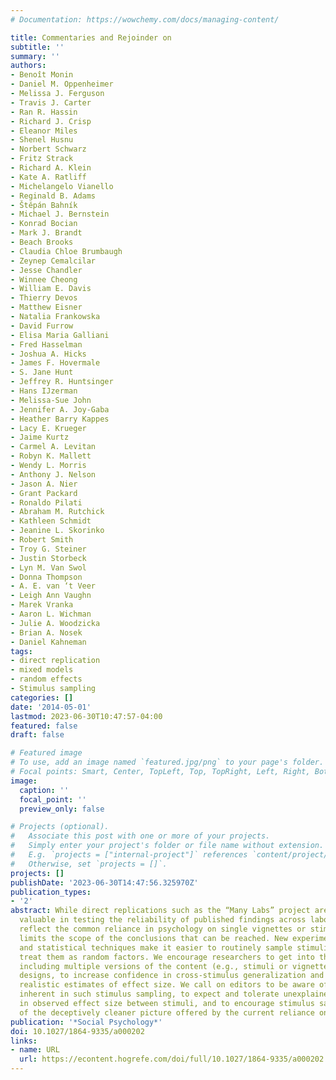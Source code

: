 ```yaml
---
# Documentation: https://wowchemy.com/docs/managing-content/

title: Commentaries and Rejoinder on
subtitle: ''
summary: ''
authors:
- Benoît Monin
- Daniel M. Oppenheimer
- Melissa J. Ferguson
- Travis J. Carter
- Ran R. Hassin
- Richard J. Crisp
- Eleanor Miles
- Shenel Husnu
- Norbert Schwarz
- Fritz Strack
- Richard A. Klein
- Kate A. Ratliff
- Michelangelo Vianello
- Reginald B. Adams
- Štěpán Bahník
- Michael J. Bernstein
- Konrad Bocian
- Mark J. Brandt
- Beach Brooks
- Claudia Chloe Brumbaugh
- Zeynep Cemalcilar
- Jesse Chandler
- Winnee Cheong
- William E. Davis
- Thierry Devos
- Matthew Eisner
- Natalia Frankowska
- David Furrow
- Elisa Maria Galliani
- Fred Hasselman
- Joshua A. Hicks
- James F. Hovermale
- S. Jane Hunt
- Jeffrey R. Huntsinger
- Hans IJzerman
- Melissa-Sue John
- Jennifer A. Joy-Gaba
- Heather Barry Kappes
- Lacy E. Krueger
- Jaime Kurtz
- Carmel A. Levitan
- Robyn K. Mallett
- Wendy L. Morris
- Anthony J. Nelson
- Jason A. Nier
- Grant Packard
- Ronaldo Pilati
- Abraham M. Rutchick
- Kathleen Schmidt
- Jeanine L. Skorinko
- Robert Smith
- Troy G. Steiner
- Justin Storbeck
- Lyn M. Van Swol
- Donna Thompson
- A. E. van ‘t Veer
- Leigh Ann Vaughn
- Marek Vranka
- Aaron L. Wichman
- Julie A. Woodzicka
- Brian A. Nosek
- Daniel Kahneman
tags:
- direct replication
- mixed models
- random effects
- Stimulus sampling
categories: []
date: '2014-05-01'
lastmod: 2023-06-30T10:47:57-04:00
featured: false
draft: false

# Featured image
# To use, add an image named `featured.jpg/png` to your page's folder.
# Focal points: Smart, Center, TopLeft, Top, TopRight, Left, Right, BottomLeft, Bottom, BottomRight.
image:
  caption: ''
  focal_point: ''
  preview_only: false

# Projects (optional).
#   Associate this post with one or more of your projects.
#   Simply enter your project's folder or file name without extension.
#   E.g. `projects = ["internal-project"]` references `content/project/deep-learning/index.md`.
#   Otherwise, set `projects = []`.
projects: []
publishDate: '2023-06-30T14:47:56.325970Z'
publication_types:
- '2'
abstract: While direct replications such as the “Many Labs” project are extremely
  valuable in testing the reliability of published findings across laboratories, they
  reflect the common reliance in psychology on single vignettes or stimuli, which
  limits the scope of the conclusions that can be reached. New experimental tools
  and statistical techniques make it easier to routinely sample stimuli, and to appropriately
  treat them as random factors. We encourage researchers to get into the habit of
  including multiple versions of the content (e.g., stimuli or vignettes) in their
  designs, to increase confidence in cross-stimulus generalization and to yield more
  realistic estimates of effect size. We call on editors to be aware of the challenges
  inherent in such stimulus sampling, to expect and tolerate unexplained variability
  in observed effect size between stimuli, and to encourage stimulus sampling instead
  of the deceptively cleaner picture offered by the current reliance on single stimuli.
publication: '*Social Psychology*'
doi: 10.1027/1864-9335/a000202
links:
- name: URL
  url: https://econtent.hogrefe.com/doi/full/10.1027/1864-9335/a000202
---
```

